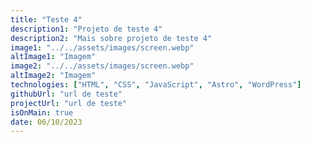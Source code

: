 ```yaml
---
title: "Teste 4"
description1: "Projeto de teste 4"
description2: "Mais sobre projeto de teste 4"
image1: "../../assets/images/screen.webp"
altImage1: "Imagem"
image2: "../../assets/images/screen.webp"
altImage2: "Imagem"
technologies: ["HTML", "CSS", "JavaScript", "Astro", "WordPress"]
githubUrl: "url de teste"
projectUrl: "url de teste"
isOnMain: true
date: 06/10/2023
---
```

